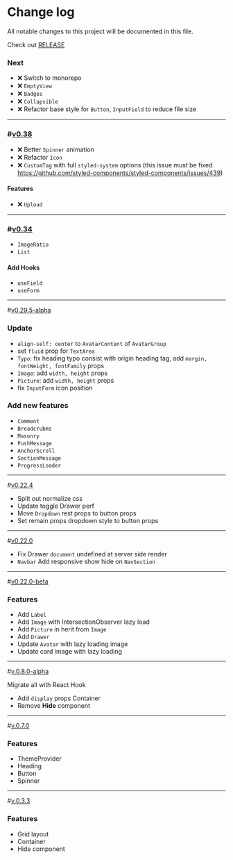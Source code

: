 # Change log

All notable changes to this project will be documented in this file.

Check out [RELEASE](https://github.com/we-mak/w-design/releases)

### Next

- ❌ Switch to monorepo
- ❌ `EmptyView`
- ❌ `Badges`
- ❌ `Collapsible`
- ❌ Refactor base style for `Button`, `InputField` to reduce file size

---

### <a name="0.38"></a>#[v0.38]()

- ❌ Better `Spinner` animation
- ❌ Refactor `Icon`
- ❌ `CustomTag` with full `styled-system` options (this issue must be fixed https://github.com/styled-components/styled-components/issues/439)

#### Features

- ❌ `Upload`

---

### <a name="0.34"></a>#[v0.34]()

- `ImageRatio`
- `List`

#### Add Hooks

- `useField`
- `useForm`

---

<a name="0.29.5-alpha"></a>#[v0.29.5-alpha]()

### Update

- `align-self: center` to `AvatarContent` of `AvatarGroup`
- set `fluid` prop for `TextArea`
- `Typo`: fix heading typo consist with origin heading tag, add `margin, fontWeight, fontFamily` props
- `Image`: add `width, height` props
- `Picture`: add `width, height` props
- fix `InputForm` icon position

### Add new features

- `Comment`
- `Breadcrubms`
- `Masonry`
- `PushMessage`
- `AnchorScroll`
- `SectionMessage`
- `ProgressLoader`

---

<a name="0.22.4"></a>#[v0.22.4]()

- Split out normalize css
- Update toggle Drawer perf
- Move `Dropdown` rest props to button props
- Set remain props dropdown style to button props

---

<a name="0.22.0"></a>#[v0.22.0]()

- Fix Drawer `document` undefined at server side render
- `Navbar` Add responsive show hide on `NavSection`

---

<a name="0.22.0-beta"></a>#[v0.22.0-beta]()

### Features

- Add `Label`
- Add `Image` with IntersectionObserver lazy load
- Add `Picture` in herit from `Image`
- Add `Drawer`
- Update `Avatar` with lazy loading image
- Update card image with lazy loading

---

<a name="0.8.0-alpha"></a>#[v.0.8.0-alpha]()

Migrate all with React Hook

- Add `display` props Container
- Remove **Hide** component

---

<a name="0.7.0"></a>#[v.0.7.0]()

### Features

- ThemeProvider
- Heading
- Button
- Spinner

---

<a name="0.3.3"></a> #[v.0.3.3](https://github.com/we-mak/w-design/compare/hotfix/0.3.2...master)

### Features

- Grid layout
- Container
- Hide component
